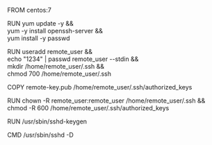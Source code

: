FROM centos:7


RUN yum update -y && \
    yum -y install openssh-server && \
    yum install -y passwd


RUN useradd remote_user  && \
    echo "1234" | passwd remote_user --stdin && \
    mkdir /home/remote_user/.ssh && \
    chmod 700 /home/remote_user/.ssh


COPY remote-key.pub /home/remote_user/.ssh/authorized_keys


RUN chown -R remote_user:remote_user /home/remote_user/.ssh && \
    chmod -R 600 /home/remote_user/.ssh/authorized_keys


RUN /usr/sbin/sshd-keygen


CMD /usr/sbin/sshd -D

